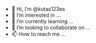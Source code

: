 - 👋 Hi, I’m @kutas123es
- 👀 I’m interested in ...
- 🌱 I’m currently learning ...
- 💞️ I’m looking to collaborate on ...
- 📫 How to reach me ...

<!---
kutas123es/kutas123es is a ✨ special ✨ repository because its `README.md` (this file) appears on your GitHub profile.
You can click the Preview link to take a look at your changes.
--->
